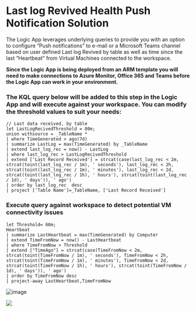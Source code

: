 # Last log Revived Health Push Notification Solution
The Logic App leverages  underlying queries to provide you with an option to configure “Push notifications” to e-mail or a Microsoft Teams channel based on user defined Last log Revived by table as well as time since the last “Heartbeat” from Virtual Machines connected to the workspace.

**Since the Logic App is being deployed from an ARM template you will need to make connections to Azure Monitor, Office 365 and Teams before the Logic App can work in your environment.**

### The KQL query below will be added to this step in the Logic App and will execute against your workspace. You can modify the threshold values to suit your needs:

```
// Last data received, by table
let LastLogRecivedThreshold = 80m;
union withsource = _TableName *
| where TimeGenerated > ago(7d)
| summarize LastLog = max(TimeGenerated) by _TableName
| extend last_log_rec = now() - LastLog
| where last_log_rec > LastLogRecivedThreshold
| extend ['Last Record Received'] = strcat(case(last_log_rec < 2m, strcat(toint(last_log_rec / 1m), ' seconds'), last_log_rec < 2h, strcat(toint(last_log_rec / 1m), ' minutes'), last_log_rec < 2d, strcat(toint(last_log_rec / 1h), ' hours'), strcat(toint(last_log_rec / 1d), ' days')), ' ago')
| order by last_log_rec  desc
| project ['Table Name']=_TableName, ['Last Record Received'] 
```

### Execute query against workspace to detect potential VM connectivity issues

```
let Threshold= 60m;
Heartbeat
| summarize LastHeartbeat = max(TimeGenerated) by Computer
| extend TimeFromNow = now() - LastHeartbeat
| where TimeFromNow > Threshold
| extend ["TimeAgo"] = strcat(case(TimeFromNow < 2m, strcat(toint(TimeFromNow / 1m), ' seconds'), TimeFromNow < 2h, strcat(toint(TimeFromNow / 1m), ' minutes'), TimeFromNow < 2d, strcat(toint(TimeFromNow / 1h), ' hours'), strcat(toint(TimeFromNow / 1d), ' days')), ' ago')
| order by TimeFromNow desc
| project-away LastHeartbeat,TimeFromNow
```

![image](https://github.com/Mannai-Microsoft-Solutions/Incident-Response-Playbooks/assets/141730662/ec6ceeb4-2e03-4ab0-9450-40f056dfcb93)

<a href="https://portal.azure.com/#create/Microsoft.Template/uri/https%3A%2F%2Fraw.githubusercontent.com%2FMannai-Microsoft-Solutions%2FIncident-Response-Playbooks%2Fmain%2FReports%2FLastLogRecived%2Fazuredeploy.json" target="_blank">
    <img src="https://aka.ms/deploytoazurebutton"/>
</a>
